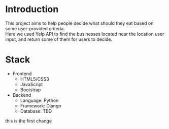 # Introduction
This project aims to help people decide what should they eat based on some user-provided criteria.  
Here we used Yelp API to find the businesses located near the location user input, and return some of them for users to decide.

# Stack
+ Frontend
    * HTML5/CSS3
    * JavaScript
    * Bootstrap
+ Backend
    * Language: Python
    * Framework: Django
    * Database: TBD

this is the first change
